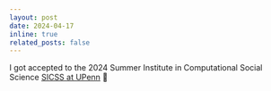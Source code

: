 ```yaml
---
layout: post
date: 2024-04-17
inline: true
related_posts: false
---
```

I got accepted to the 2024 Summer Institute in Computational Social Science [SICSS at UPenn](https://sicss.io/2024/penn/) 🤩